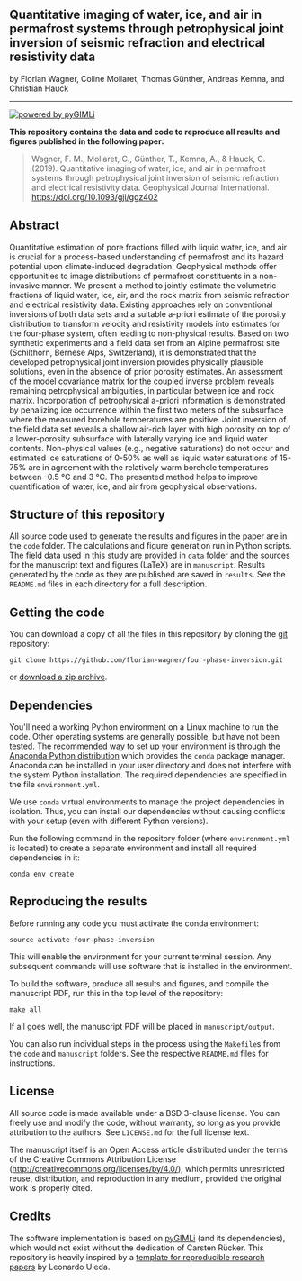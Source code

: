 ## Quantitative imaging of water, ice, and air in permafrost systems through petrophysical joint inversion of seismic refraction and electrical resistivity data

by Florian Wagner, Coline Mollaret, Thomas Günther, Andreas Kemna, and Christian Hauck

---

[![powered by pyGIMLi](https://img.shields.io/badge/powered%20by-pyGIMLi-informational?style=flat&logo=python&logoColor=white)](https://www.pygimli.org)

**This repository contains the data and code to reproduce all results and figures published in the following paper:**

> Wagner, F. M., Mollaret, C., Günther, T., Kemna, A., & Hauck, C. (2019). Quantitative imaging of water, ice, and air in permafrost systems through petrophysical joint inversion of seismic refraction and electrical resistivity data. Geophysical Journal International. https://doi.org/10.1093/gji/ggz402

## Abstract

Quantitative estimation of pore fractions filled with liquid water, ice, and air is crucial for a process-based understanding of permafrost and its hazard potential upon climate-induced degradation. Geophysical methods offer opportunities to image distributions of permafrost constituents in a non-invasive manner. We present a method to jointly estimate the volumetric fractions of liquid water, ice, air, and the rock matrix from seismic refraction and electrical resistivity data. Existing approaches rely on conventional inversions of both data sets and a suitable a-priori estimate of the porosity distribution to transform velocity and resistivity models into estimates for the four-phase system, often leading to non-physical results. Based on two synthetic experiments and a field data set from an Alpine permafrost site (Schilthorn, Bernese Alps, Switzerland), it is demonstrated that the developed petrophysical joint inversion provides physically plausible solutions, even in the absence of prior porosity estimates. An assessment of the model covariance matrix for the coupled inverse problem reveals remaining petrophysical ambiguities, in particular between ice and rock matrix. Incorporation of petrophysical a-priori information is demonstrated by penalizing ice occurrence within the first two meters of the subsurface where the measured borehole temperatures are positive. Joint inversion of the field data set reveals a shallow air-rich layer with high porosity on top of a lower-porosity subsurface with laterally varying ice and liquid water contents. Non-physical values (e.g., negative saturations) do not occur and estimated ice saturations of 0-50% as well as liquid water saturations of 15-75% are in agreement with the relatively warm borehole temperatures between -0.5 °C and 3 °C. The presented method helps to improve quantification of water, ice, and air from geophysical observations.


## Structure of this repository

All source code used to generate the results and figures in the paper are in the
`code` folder. The calculations and figure generation run in Python scripts. The
field data used in this study are provided in `data` folder and the sources for
the manuscript text and figures  (LaTeX) are in `manuscript`. Results generated
by the code as they are published are saved in `results`. See the `README.md`
files in each directory for a full description.

## Getting the code

You can download a copy of all the files in this repository by cloning the
[git](https://git-scm.com/) repository:

    git clone https://github.com/florian-wagner/four-phase-inversion.git

or [download a zip archive](https://github.com/florian-wagner/four-phase-inversion/archive/master.zip).

## Dependencies

You'll need a working Python environment on a Linux machine to run the code.
Other operating systems are generally possible, but have not been tested. The
recommended way to set up your environment is through the [Anaconda Python
distribution](https://www.anaconda.com/download/) which provides the `conda`
package manager. Anaconda can be installed in your user directory and does not
interfere with the system Python installation. The required dependencies are
specified in the file `environment.yml`.

We use `conda` virtual environments to manage the project dependencies in
isolation. Thus, you can install our dependencies without causing conflicts with
your setup (even with different Python versions).

Run the following command in the repository folder (where `environment.yml` is
located) to create a separate environment and install all required dependencies
in it:

    conda env create


## Reproducing the results

Before running any code you must activate the conda environment:

    source activate four-phase-inversion

This will enable the environment for your current terminal session.
Any subsequent commands will use software that is installed in the environment.

To build the software, produce all results and figures, and compile
the manuscript PDF, run this in the top level of the repository:

    make all

If all goes well, the manuscript PDF will be placed in `manuscript/output`.

You can also run individual steps in the process using the `Makefile`s from the
`code` and `manuscript` folders. See the respective `README.md` files for
instructions.

## License

All source code is made available under a BSD 3-clause license. You can freely
use and modify the code, without warranty, so long as you provide attribution
to the authors. See `LICENSE.md` for the full license text.

The manuscript itself is an Open Access article distributed under the terms of
the Creative Commons Attribution License
(http://creativecommons.org/licenses/by/4.0/), which permits unrestricted reuse,
distribution, and reproduction in any medium, provided the original work is
properly cited.

## Credits

The software implementation is based on [pyGIMLi](https://www.pygimli.org) (and
its dependencies), which would not exist without the dedication of Carsten
Rücker. This repository is heavily inspired by a [template for
reproducible research papers](https://www.leouieda.com/blog/paper-template.html)
by Leonardo Uieda.
